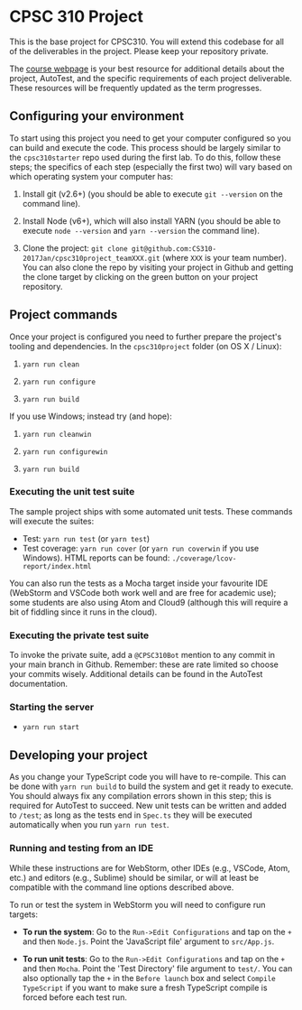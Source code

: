 # CPSC 310 Project


This is the base project for CPSC310. You will extend this codebase for all of the deliverables in the project. Please keep your repository private.

The [course webpage](https://github.com/ubccpsc/310/tree/2017jan) is your best resource for additional details about the project, AutoTest, and the specific requirements of each project deliverable. These resources will be frequently updated as the term progresses.

## Configuring your environment

To start using this project you need to get your computer configured so you can build and execute the code. This process should be largely similar to the ```cpsc310starter``` repo used during the first lab. To do this, follow these steps; the specifics of each step (especially the first two) will vary based on which operating system your computer has:

1. Install git (v2.6+) (you should be able to execute ```git --version``` on the command line).

1. Install Node (v6+), which will also install YARN (you should be able to execute ```node --version``` and ```yarn --version``` the command line).

1. Clone the project: ```git clone git@github.com:CS310-2017Jan/cpsc310project_teamXXX.git``` (where ```XXX``` is your team number). You can also clone the repo by visiting your project in Github and getting the clone target by clicking on the green button on your project repository.

<!---
1. It is important that your project directory be called ```cpsc310project``` if you want to work with the public test suite we are providing. The easiest way to do this is to move it to the right name: ```mv cpsc310project_teamXXX cpsc310project``` (replacing ```XXX``` with your team number). ***NOTE:*** This is important or the public test suite will not work. The private test suite we run will do this automatically.
--->

## Project commands

Once your project is configured you need to further prepare the project's tooling and dependencies. In the ```cpsc310project``` folder (on OS X / Linux):

1. ```yarn run clean```

1. ```yarn run configure```

1. ```yarn run build```

If you use Windows; instead try (and hope):

1. ```yarn run cleanwin```

1. ```yarn run configurewin```

1. ```yarn run build```

### Executing the unit test suite

The sample project ships with some automated unit tests. These commands will execute the suites:
 
* Test: ```yarn run test``` (or ```yarn test```)
* Test coverage: ```yarn run cover``` (or ```yarn run coverwin``` if you use Windows). HTML reports can be found: ```./coverage/lcov-report/index.html```

You can also run the tests as a Mocha target inside your favourite IDE (WebStorm and VSCode both work well and are free for academic use); some students are also using Atom and Cloud9 (although this will require a bit of fiddling since it runs in the cloud).


### Executing the private test suite

To invoke the private suite, add a ```@CPSC310Bot``` mention to any commit in your main branch in Github. Remember: these are rate limited so choose your commits wisely. Additional details can be found in the AutoTest documentation.


### Starting the server

* ```yarn run start```


## Developing your project

As you change your TypeScript code you will have to re-compile. This can be done with ```yarn run build``` to build the system and get it ready to execute. You should always fix any compilation errors shown in this step; this is required for AutoTest to succeed. New unit tests can be written and added to ```/test```; as long as the tests end in ```Spec.ts``` they will be executed automatically when you run ```yarn run test```.

### Running and testing from an IDE

While these instructions are for WebStorm, other IDEs (e.g., VSCode, Atom, etc.) and editors (e.g., Sublime) should be similar, or will at least be compatible with the command line options described above.

To run or test the system in WebStorm you will need to configure run targets: 

* **To run the system**: Go to the ```Run->Edit Configurations``` and tap on the ```+``` and then ```Node.js```. Point the 'JavaScript file' argument to ```src/App.js```. 

* **To run unit tests**: Go to the ```Run->Edit Configurations``` and tap on the ```+``` and then ```Mocha```. Point the 'Test Directory' file argument to ```test/```. You can also optionally tap the ```+``` in the ```Before launch``` box and select ```Compile TypeScript``` if you want to make sure a fresh TypeScript compile is forced before each test run.


